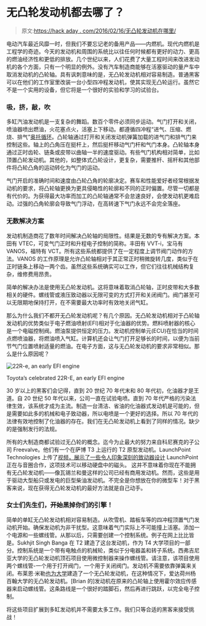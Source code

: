 # 无凸轮发动机都去哪了？

> 原文:[https://hack aday . com/2016/02/16/无凸轮发动机在哪里/](https://hackaday.com/2016/02/16/where-are-all-the-camless-engines/)

电动汽车最近风靡一时，但我们不要忘记老的备用产品——内燃机。现代内燃机是工程学的奇迹。今天的发动机和周围的系统比以往任何时候都有更好的动力、更高的燃油经济性和更低的排放。几个世纪以来，人们花费了大量工程时间来改进发动机的各个方面，只有一个明显的例外。没有汽车制造商能够在活塞驱动的量产车中取消发动机的凸轮轴。具有讽刺意味的是，无凸轮发动机相对容易制造。普通黑客可以在他们的工作室里改装一台小型四冲程发动机，使其实现无凸轮运行。虽然它不是一个实用的设备，但它将是一个很好的实验和学习的试验台。

### 吸，挤，敲，吹

多缸汽油发动机是一支复杂的舞蹈。数百个零件必须同步运动。气门打开和关闭，喷油器喷出燃油，火花塞点火，活塞上下移动。都遵循四冲程“进气、压缩、燃烧、排气”[奥托循环](https://en.wikipedia.org/wiki/Otto_cycle)。凸轮轴通过打开和关闭发动机弹簧加载的进气门和排气门来控制这些。轴上的凸角压在挺杆上，然后挺杆移动气门杆和气门本身。凸轮轴本身通过正时齿轮、链条或皮带以曲轴一半的速度驱动。有些气门机构相对简单，比如顶置凸轮发动机。其他的，如整体式凸轮设计，更复杂，需要推杆、摇杆和其他部件将凸轮凸角的运动转化为气门的运动。

气门开启的准确时间和速度由凸轮凸角的轮廓决定。赛车和性能爱好者经常根据发动机的要求，将凸轮轴更换为更具侵略性的轮廓和不同的正时偏置。尽管一切都是有代价的。为获得最大功率而加工的凸轮轴通常不会怠速良好，会使发动机更难启动。过强的凸角轮廓会导致气门浮动，在高转速下气门永远不会完全落座。

### 无数解决方案

发动机制造商花了数年时间解决凸轮轴的局限性。结果是无数的专有解决方案。本田有 VTEC，可变气门正时和升程电子控制的简称。丰田有 VVT-i，宝马有 VANOS，福特有 VCT。所有这些系统都提供了在一定程度上调节阀门动作的方法。VANOS 的工作原理是允许凸轮轴相对于其正常正时稍微旋转几度，类似于在正时链条上移动一两个齿。虽然这些系统确实可以工作，但它们往往机械结构复杂，维修费用昂贵。

简单的解决办法是使用无凸轮发动机。这将意味着取消凸轮轴，正时皮带和大多数相关的硬件。螺线管或液压致动器以无限可变的方式打开和关闭阀门。阀门甚至可以无限期地保持打开，在不需要最大功率时有效地关闭气缸。

那么为什么我们不都开无凸轮发动机呢？有几个原因。无凸轮发动机相对于凸轮轴发动机的优势类似于电子燃油喷射(EFI)相对于化油器的优势。燃料喷射器的核心是一个电磁控制阀。燃油泵提供恒定的压力。发动机控制单元(ECU)在恰当的时间点燃喷油器，将燃油喷入气缸。计算机还会让气门打开足够长的时间，以便为当前节气门位置喷射适量的燃油。在电子方面，这与无凸轮发动机的要求非常相似。那么是什么原因呢？

![22R-e, an early EFI engine](../Images/1854aa384fc8c4cd2f75c8c93a5ec5b8.png)

Toyota’s celebrated 22R-E, an early EFI engine

30 岁以上的黑客们会记得，直到 20 世纪 70 年代末和 80 年代初，化油器才是王道。自 20 世纪 50 年代以来，公司一直在试验电喷。直到 70 年代严格的污染法律生效，该系统才成为主流。制造一台清洁、省油的化油器式发动机是可能的，但是需要如此多的机械和电子致动器，所以电喷是一个更好的选择。所以 70 年代的法律有效地控制了化油器的存在。我们在无凸轮发动机上看到了同样的情况。缺少的是强制发行的法规。

所有的大制造商都试验过无凸轮的概念。迄今为止最大的努力来自科尼赛克的子公司 Freevalve。他们有一个在萨博 T3 上运行的 T2 原型发动机。LaunchPoint Technologies 上传了[视频，展示了一些令人印象深刻的致动器设计](https://www.youtube.com/watch?v=ZYEjAv0hFug) LaunchPoint 正在与音圈合作，这项技术可以移动硬盘中的磁头。
这并不意味着你现在不能拥有无凸轮发动机——像瓦锡兰和曼这样的公司已经有商用发动机。然而，这些是用于驱动大型船只或发电的巨型柴油发动机。不完全是你想放在你的微型车！对于黑客来说，现在获得无凸轮发动机的最好方法就是自己动手。

### 女士们先生们，~~开始~~黑掉你们的引擎！

简单的单缸无凸轮发动机相对容易制造。从吹雪机、踏板车等的四冲程顶置气门发动机开始。确保发动机为非干扰型。这意味着气门实际上不可能撞上活塞。添加一个电源和一些螺线管。从那以后，只需要创建一个控制系统。例子在网上比比皆是。Sukhjit Singh Banga 在 T2 建造了这台发动机，作为 T4 大学项目的一部分。控制系统是一个带有电触点的机械轮，类似于分电器盖和转子系统。西弗吉尼亚大学的无凸轮发动机顶石项目使用微控制器来操作螺线管。请注意，该项目使用两个螺线管-一个用于打开阀门，一个用于关闭阀门。发动机不需要依靠弹簧来关闭。布莱恩·米勒[也为大学](https://www.youtube.com/watch?v=pt6eNAHiD18)建造了一个无凸轮发动机，在这种情况下，爱达荷州杨百翰大学的无凸轮发动机。[Brian 的]发动机在原来的凸轮轴上使用霍尔效应传感器来启动螺线管。这条路线是一个很好的踏脚石，然后再进行跳跃，以完全电子控制。

将这些项目扩展到多缸发动机并不需要太多工作。我们只等合适的黑客来接受挑战！